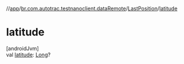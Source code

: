//[app](../../../index.md)/[br.com.autotrac.testnanoclient.dataRemote](../index.md)/[LastPosition](index.md)/[latitude](latitude.md)

# latitude

[androidJvm]\
val [latitude](latitude.md): [Long](https://kotlinlang.org/api/latest/jvm/stdlib/kotlin/-long/index.html)?
